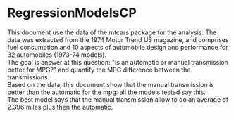 # RegressionModelsCP

This document use the data of the mtcars package for the analysis. The data was extracted from the 1974 Motor Trend US magazine, and comprises fuel consumption and 10 aspects of automobile design and performance for 32 automobiles (1973-74 models).  
The goal is answer at this question: "is an automatic or manual transmission better for MPG?"  and quantify the MPG difference between the transmissions.   
Based on the data, this document show that the manual transmission is better than the automatic for the mpg: all the models tested say this.   
The best model says that the manual transmission allow to do an average of 2.396 miles plus then the automatic.  
